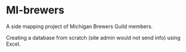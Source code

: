 MI-brewers
==========

A side mapping project of Michigan Brewers Guild members.

Creating a database from scratch (site admin would not send info) using Excel.
